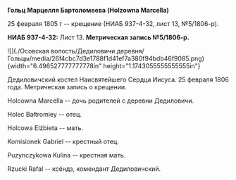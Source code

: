 **Гольц Марцелля Бартоломеева (Holzowna Marcella)**

25 февраля 1805 г -- крещение (НИАБ 937-4-32, лист 13, №5/1806-р).

**НИАБ 937-4-32:** Лист 13. **Метрическая запись №5/1806-р.**

![](./Осовская волость/Дедиловичи деревня/Гольцы/media/26f4cbc7d3e1788f1d41ef7a380f94bdb46f9085.png){width="6.496527777777778in"
height="1.1743055555555555in"}

Дедиловичский костел Наисвятейшего Сердца Иисуса. 25 февраля 1806 года.
Метрическая запись о крещении.

Holcowna Marcella -- дочь родителей с деревни Дедиловичи.

Holec Bałtromiey -- отец.

Holcowa Elżbieta -- мать.

Komisionek Gabriel -- крестный отец.

Puzynczykowa Kulina -- крестная мать.

Rzucki Rafal -- ксёндз, комендант Дедиловичский.
